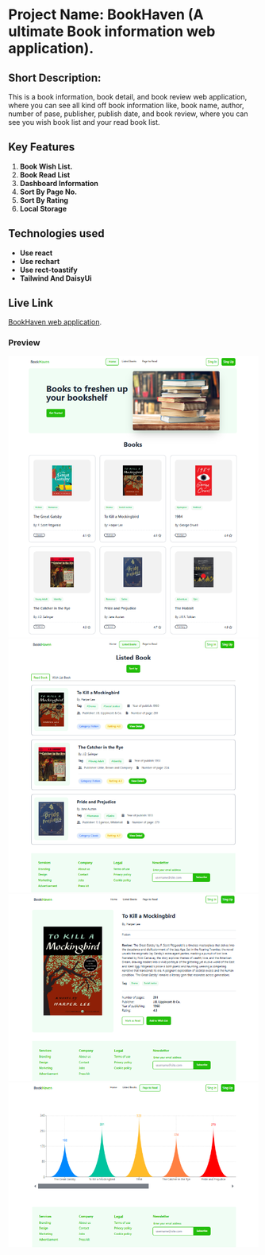 # Project Name: BookHaven (A ultimate Book information web application).

## Short Description:

This is a book information, book detail, and book review web application, where you can see all kind off book information like, book name, author, number of pase, publisher, publish date, and book review, where you can see you wish book list and your read book list.

## Key Features

1. **Book Wish List.**
2. **Book Read List**
3. **Dashboard Information**
4. **Sort By Page No.**
5. **Sort By Rating**
6. **Local Storage**

## Technologies used

- **Use react**
- **Use rechart**
- **Use rect-toastify**
- **Tailwind And DaisyUi**

## Live Link

[BookHaven web application](https://mz-book-haven.surge.sh/).

### Preview

![Home Page](./src/assets/Home.png)
![Listed Book ](/src/assets/Listed.png)
![Book Details ](/src/assets/BookDetails.png)
![Dashboard ](/src/assets/PageToRead.png)
